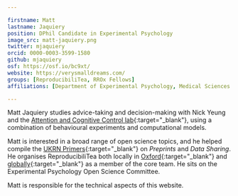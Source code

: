 ```yaml
---

firstname: Matt
lastname: Jaquiery
position: DPhil Candidate in Experimental Psychology
image_src: matt-jaquiery.png
twitter: mjaquiery
orcid: 0000-0003-3599-1580
github: mjaquiery
osf: https://osf.io/bc9xt/
website: https://verysmalldreams.com/
groups: [ReproducibiliTea, RROx Fellows]
affiliations: [Department of Experimental Psychology, Medical Sciences Division, Wolfson College]

---
```


Matt Jaquiery studies advice-taking and decision-making with Nick
Yeung and the [Attention and Cognitive Control
lab](https://www.oxacclab.org/){:target="_blank"}, using a combination of behavioural
experiments and computational models.

Matt is interested in a broad range of open science topics, and he
helped compile the [UKRN Primers](https://www.bristol.ac.uk/psychology/research/ukrn/about/resources/){:target="_blank"} on *Preprints* and *Data Sharing*. He
organises ReproducibiliTea both locally in [Oxford](https://reproducibilitea.org/journal-clubs/#Oxford){:target="_blank"} and [globally](https://reproducibilitea.org/){:target="_blank"} as a
member of the core team. He sits on the Experimental Psychology Open Science Committee.

Matt is responsible for the technical
aspects of this website.
